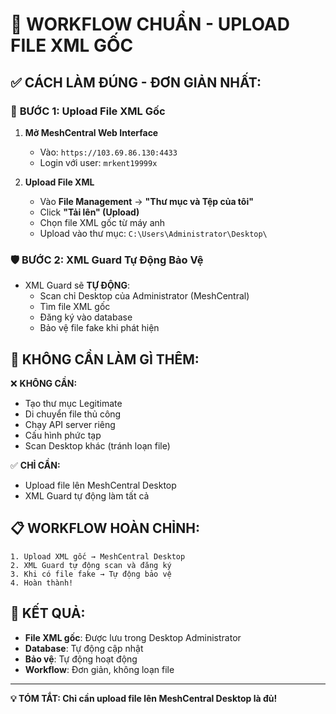 # 🎯 WORKFLOW CHUẨN - UPLOAD FILE XML GỐC

## ✅ **CÁCH LÀM ĐÚNG - ĐƠN GIẢN NHẤT:**

### 🚀 **BƯỚC 1: Upload File XML Gốc**
1. **Mở MeshCentral Web Interface**
   - Vào: `https://103.69.86.130:4433`
   - Login với user: `mrkent19999x`

2. **Upload File XML**
   - Vào **File Management** → **"Thư mục và Tệp của tôi"**
   - Click **"Tải lên" (Upload)**
   - Chọn file XML gốc từ máy anh
   - Upload vào thư mục: `C:\Users\Administrator\Desktop\`

### 🛡️ **BƯỚC 2: XML Guard Tự Động Bảo Vệ**
- XML Guard sẽ **TỰ ĐỘNG**:
  - Scan chỉ Desktop của Administrator (MeshCentral)
  - Tìm file XML gốc
  - Đăng ký vào database
  - Bảo vệ file fake khi phát hiện

## 🔧 **KHÔNG CẦN LÀM GÌ THÊM:**

❌ **KHÔNG CẦN:**
- Tạo thư mục Legitimate
- Di chuyển file thủ công
- Chạy API server riêng
- Cấu hình phức tạp
- Scan Desktop khác (tránh loạn file)

✅ **CHỈ CẦN:**
- Upload file lên MeshCentral Desktop
- XML Guard tự động làm tất cả

## 📋 **WORKFLOW HOÀN CHỈNH:**

```
1. Upload XML gốc → MeshCentral Desktop
2. XML Guard tự động scan và đăng ký
3. Khi có file fake → Tự động bảo vệ
4. Hoàn thành!
```

## 🎉 **KẾT QUẢ:**

- **File XML gốc**: Được lưu trong Desktop Administrator
- **Database**: Tự động cập nhật
- **Bảo vệ**: Tự động hoạt động
- **Workflow**: Đơn giản, không loạn file

---

**💡 TÓM TẮT: Chỉ cần upload file lên MeshCentral Desktop là đủ!**
